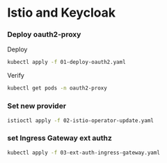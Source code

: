 # Istio and Keycloak

### Deploy oauth2-proxy

Deploy
```bash
kubectl apply -f 01-deploy-oauth2.yaml
```
Verify
```bash
kubectl get pods -n oauth2-proxy
```

### Set new provider

```bash
istioctl apply -f 02-istio-operator-update.yaml
```

### set Ingress Gateway ext authz

```bash
kubectl apply -f 03-ext-auth-ingress-gateway.yaml
```
